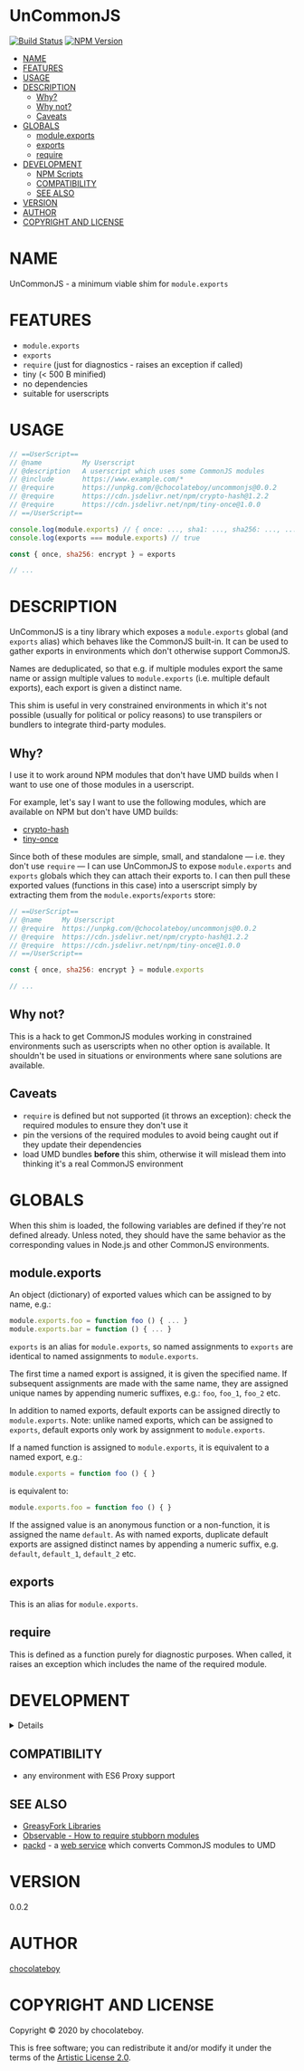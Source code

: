 # UnCommonJS

[![Build Status](https://secure.travis-ci.org/chocolateboy/uncommonjs.svg)](https://travis-ci.org/chocolateboy/uncommonjs)
[![NPM Version](https://img.shields.io/npm/v/@chocolateboy/uncommonjs.svg)](https://www.npmjs.org/package/@chocolateboy/uncommonjs)

<!-- toc -->

- [NAME](#name)
- [FEATURES](#features)
- [USAGE](#usage)
- [DESCRIPTION](#description)
  - [Why?](#why)
  - [Why not?](#why-not)
  - [Caveats](#caveats)
- [GLOBALS](#globals)
  - [module.exports](#moduleexports)
  - [exports](#exports)
  - [require](#require)
- [DEVELOPMENT](#development)
  - [NPM Scripts](#npm-scripts)
  - [COMPATIBILITY](#compatibility)
  - [SEE ALSO](#see-also)
- [VERSION](#version)
- [AUTHOR](#author)
- [COPYRIGHT AND LICENSE](#copyright-and-license)

<!-- tocstop -->

# NAME

UnCommonJS - a minimum viable shim for `module.exports`

# FEATURES

- `module.exports`
- `exports`
- `require` (just for diagnostics - raises an exception if called)
- tiny (&lt; 500 B minified)
- no dependencies
- suitable for userscripts

# USAGE

```javascript
// ==UserScript==
// @name          My Userscript
// @description   A userscript which uses some CommonJS modules
// @include       https://www.example.com/*
// @require       https://unpkg.com/@chocolateboy/uncommonjs@0.0.2
// @require       https://cdn.jsdelivr.net/npm/crypto-hash@1.2.2
// @require       https://cdn.jsdelivr.net/npm/tiny-once@1.0.0
// ==/UserScript==

console.log(module.exports) // { once: ..., sha1: ..., sha256: ..., ... }
console.log(exports === module.exports) // true

const { once, sha256: encrypt } = exports

// ...
```

# DESCRIPTION

UnCommonJS is a tiny library which exposes a `module.exports` global (and
`exports` alias) which behaves like the CommonJS built-in. It can be used to
gather exports in environments which don't otherwise support CommonJS.

Names are deduplicated, so that e.g. if multiple modules export the same name
or assign multiple values to `module.exports` (i.e. multiple default exports),
each export is given a distinct name.

This shim is useful in very constrained environments in which it's not possible
(usually for political or policy reasons) to use transpilers or bundlers to
integrate third-party modules.

## Why?

I use it to work around NPM modules that don't have UMD builds when I want to
use one of those modules in a userscript.

For example, let's say I want to use the following modules, which are available
on NPM but don't have UMD builds:

- [crypto-hash](https://www.npmjs.com/package/crypto-hash)
- [tiny-once](https://www.npmjs.com/package/tiny-once)

Since both of these modules are simple, small, and standalone — i.e. they don't
use `require` — I can use UnCommonJS to expose `module.exports` and `exports`
globals which they can attach their exports to. I can then pull these exported
values (functions in this case) into a userscript simply by extracting them
from the `module.exports`/`exports` store:

```javascript
// ==UserScript==
// @name     My Userscript
// @require  https://unpkg.com/@chocolateboy/uncommonjs@0.0.2
// @require  https://cdn.jsdelivr.net/npm/crypto-hash@1.2.2
// @require  https://cdn.jsdelivr.net/npm/tiny-once@1.0.0
// ==/UserScript==

const { once, sha256: encrypt } = module.exports

// ...
```

## Why not?

This is a hack to get CommonJS modules working in constrained environments such
as userscripts when no other option is available. It shouldn't be used in
situations or environments where sane solutions are available.

## Caveats

- `require` is defined but not supported (it throws an exception): check the
  required modules to ensure they don't use it
- pin the versions of the required modules to avoid being caught out if they
  update their dependencies
- load UMD bundles **before** this shim, otherwise it will mislead them into
  thinking it's a real CommonJS environment

# GLOBALS

When this shim is loaded, the following variables are defined if they're not
defined already. Unless noted, they should have the same behavior as the
corresponding values in Node.js and other CommonJS environments.

## module.exports

An object (dictionary) of exported values which can be assigned to by name, e.g.:

```javascript
module.exports.foo = function foo () { ... }
module.exports.bar = function () { ... }
```

`exports` is an alias for `module.exports`, so named assignments to `exports`
are identical to named assignments to `module.exports`.

The first time a named export is assigned, it is given the specified name. If
subsequent assignments are made with the same name, they are assigned unique
names by appending numeric suffixes, e.g.: `foo`, `foo_1`, `foo_2` etc.

In addition to named exports, default exports can be assigned directly to
`module.exports`. Note: unlike named exports, which can be assigned to
`exports`, default exports only work by assignment to `module.exports`.

If a named function is assigned to `module.exports`, it is equivalent to a
named export, e.g.:

```javascript
module.exports = function foo () { }
```

is equivalent to:

```javascript
module.exports.foo = function foo () { }
```

If the assigned value is an anonymous function or a non-function, it is
assigned the name `default`. As with named exports, duplicate default exports
are assigned distinct names by appending a numeric suffix, e.g. `default`,
`default_1`, `default_2` etc.

## exports

This is an alias for `module.exports`.

## require

This is defined as a function purely for diagnostic purposes. When called, it
raises an exception which includes the name of the required module.

# DEVELOPMENT

<details>

## NPM Scripts

The following NPM scripts are available:

* build - generate a minified version of the shim

</details>

## COMPATIBILITY

- any environment with ES6 Proxy support

## SEE ALSO

- [GreasyFork Libraries](https://greasyfork.org/en/scripts/libraries)
- [Observable - How to require stubborn modules](https://observablehq.com/@observablehq/how-to-require-stubborn-modules)
- [packd](https://github.com/Rich-Harris/packd) - a [web service](https://bundle.run/) which converts CommonJS modules to UMD

# VERSION

0.0.2

# AUTHOR

[chocolateboy](mailto:chocolate@cpan.org)

# COPYRIGHT AND LICENSE

Copyright © 2020 by chocolateboy.

This is free software; you can redistribute it and/or modify it under the
terms of the [Artistic License 2.0](https://www.opensource.org/licenses/artistic-license-2.0.php).
